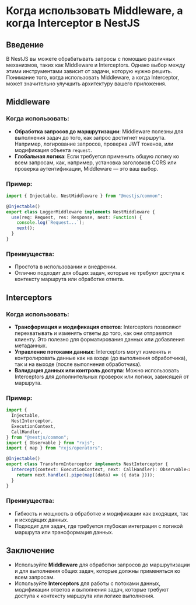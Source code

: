 # Когда использовать Middleware, а когда Interceptor в NestJS

## Введение

В NestJS вы можете обрабатывать запросы с помощью различных механизмов, таких как Middleware и Interceptors. Однако выбор между этими инструментами зависит от задачи, которую нужно решить. Понимание того, когда использовать Middleware, а когда Interceptor, может значительно улучшить архитектуру вашего приложения.

## Middleware

### Когда использовать:

- **Обработка запросов до маршрутизации**: Middleware полезны для выполнения задач до того, как запрос достигнет маршрута. Например, логирование запросов, проверка JWT токенов, или модификация объекта `request`.
- **Глобальная логика**: Если требуется применить общую логику ко всем запросам, как, например, установка заголовков CORS или проверка аутентификации, Middleware — это ваш выбор.

### Пример:

```typescript
import { Injectable, NestMiddleware } from "@nestjs/common";

@Injectable()
export class LoggerMiddleware implements NestMiddleware {
  use(req: Request, res: Response, next: Function) {
    console.log(`Request...`);
    next();
  }
}
```

### Преимущества:

- Простота в использовании и внедрении.
- Отлично подходит для общих задач, которые не требуют доступа к контексту маршрута или обработке ответа.

## Interceptors

### Когда использовать:

- **Трансформация и модификация ответов**: Interceptors позволяют перехватывать и изменять ответы до того, как они отправятся клиенту. Это полезно для форматирования данных или добавления метаданных.
- **Управление потоками данных**: Interceptors могут изменять и контролировать данные как на входе (до выполнения обработчика), так и на выходе (после выполнения обработчика).
- **Валидация данных или контроль доступа**: Можно использовать Interceptors для дополнительных проверок или логики, зависящей от маршрута.

### Пример:

```typescript
import {
  Injectable,
  NestInterceptor,
  ExecutionContext,
  CallHandler,
} from "@nestjs/common";
import { Observable } from "rxjs";
import { map } from "rxjs/operators";

@Injectable()
export class TransformInterceptor implements NestInterceptor {
  intercept(context: ExecutionContext, next: CallHandler): Observable<any> {
    return next.handle().pipe(map((data) => ({ data })));
  }
}
```

### Преимущества:

- Гибкость и мощность в обработке и модификации как входящих, так и исходящих данных.
- Подходит для задач, где требуется глубокая интеграция с логикой маршрута или трансформация данных.

## Заключение

- Используйте **Middleware** для обработки запросов до маршрутизации и для выполнения общих задач, которые должны применяться ко всем запросам.
- Используйте **Interceptors** для работы с потоками данных, модификации ответов и выполнения задач, которые требуют доступа к контексту маршрута или логике выполнения.
